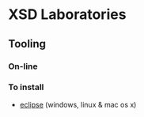 # XSD Laboratories

## Tooling

### On-line

### To install

* [eclipse](https://www.eclipse.org/downloads) (windows, linux & mac os x)
